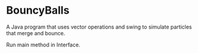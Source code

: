 # BouncyBalls

A Java program that uses vector operations and swing to simulate particles that merge and bounce.

Run main method in Interface.
